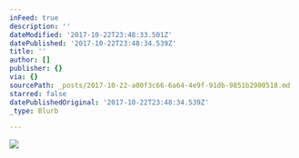 ```yaml
---
inFeed: true
description: ''
dateModified: '2017-10-22T23:48:33.501Z'
datePublished: '2017-10-22T23:48:34.539Z'
title: ''
author: []
publisher: {}
via: {}
sourcePath: _posts/2017-10-22-a00f3c66-6a64-4e9f-91db-9851b2980518.md
starred: false
datePublishedOriginal: '2017-10-22T23:48:34.539Z'
_type: Blurb

---
```

![](https://the-grid-user-content.s3-us-west-2.amazonaws.com/69c6c312-bfb5-408c-8752-08f85532ee15.jpg)